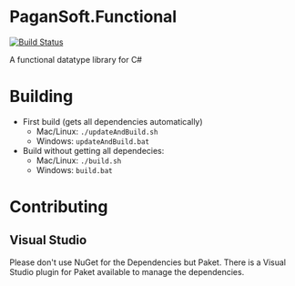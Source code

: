 PaganSoft.Functional
===

[![Build Status](https://travis-ci.org/magicmonty/SharpFun.svg?branch=master)](https://travis-ci.org/magicmonty/SharpFun)

A functional datatype library for C#

Building
===
- First build (gets all dependencies automatically)
  - Mac/Linux: `./updateAndBuild.sh`
  - Windows: `updateAndBuild.bat`
- Build without getting all dependecies:
  - Mac/Linux: `./build.sh`
  - Windows: `build.bat`

Contributing
===

Visual Studio
---
Please don't use NuGet for the Dependencies but Paket.
There is a Visual Studio plugin for Paket available to manage the dependencies.

